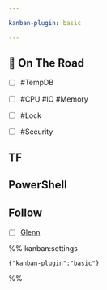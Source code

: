 ```yaml
---

kanban-plugin: basic

---
```


## 🛵 On The Road

- [ ] #TempDB
- [ ] #CPU #IO #Memory
- [ ] #Lock
- [ ] #Security


## TF
## PowerShell
## Follow
- [ ] [Glenn](https://glennsqlperformance.com/glenns-blog/)





%% kanban:settings
```
{"kanban-plugin":"basic"}
```
%%